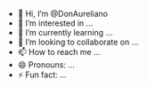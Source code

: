 - 👋 Hi, I’m @DonAureliano
- 👀 I’m interested in ...
- 🌱 I’m currently learning ...
- 💞️ I’m looking to collaborate on ...
- 📫 How to reach me ...
- 😄 Pronouns: ...
- ⚡ Fun fact: ...

<!---
DonAureliano/DonAureliano is a ✨ special ✨ repository because its `README.md` (this file) appears on your GitHub profile.
You can click the Preview link to take a look at your changes.
--->
